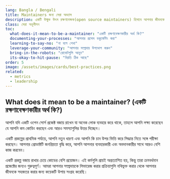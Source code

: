 ```yaml
---
lang: Bangla / Bengali
title: Maintainers জন্য সেরা অভ্যাস
description: একটি উন্মুক্ত উৎস রক্ষণাবেক্ষক(open source maintainers) হিসাবে আপনার জীবনকে সহজ করে তুলুন, আপনার সম্প্রদায়কে লিভারেজ করার প্রক্রিয়াগুলি নথিভুক্ত করার থেকে
class: সেরা অনুশীলন
toc:
  what-does-it-mean-to-be-a-maintainer: "একটি রক্ষণাবেক্ষণকারীর অর্থ কি?"
  documenting-your-processes: "আপনার প্রসেস ডকুমেন্টিং করা"
  learning-to-say-no: "না বলে শেখা"
  leverage-your-community: "আপনার সম্প্রদায় উপভোগ করুন"
  bring-in-the-robots: "রোবোটগুলি আনুন"
  its-okay-to-hit-pause: "বিরতি ঠিক আছে"
order: 5
image: /assets/images/cards/best-practices.png
related:
  - metrics
  - leadership
---
```


## What does it mean to be a maintainer? (একটি রক্ষণাবেক্ষণকারীর অর্থ কি?)

আপনি যদি একটি ওপেন সোর্স প্রজেক্ট বজায় রাখেন যা অনেক লোক ব্যবহার করে থাকে, তাহলে আপনি লক্ষ্য করেছেন যে আপনি কম কোডিং করছেন এবং আরও সমস্যাগুলির উত্তর দিচ্ছেন।

একটি প্রকল্পের প্রাথমিক পর্যায়ে, আপনি নতুন ধারণা এবং আপনি কি চান উপর ভিত্তি করে সিদ্ধান্ত নিতে সঙ্গে পরীক্ষা করছেন। আপনার প্রোডাক্টটি জনপ্রিয়তা বৃদ্ধি করে, আপনি আপনার ব্যবহারকারী এবং অবদানকারীর সাথে আরও বেশি কাজ করবেন।

একটি প্রকল্প বজায় রাখার চেয়ে কোডের বেশি প্রয়োজন। এই কর্মগুলি প্রায়ই অপ্রত্যাশিত হয়, কিন্তু তারা ক্রমবর্ধমান প্রজেক্টের জন্যও গুরুত্বপূর্ণ। 
আমরা আপনার সম্প্রদায়কে লিভারেজ করার প্রক্রিয়াগুলি নথিভুক্ত করার থেকে আপনার জীবনকে সহজতর করার জন্য কয়েকটি উপায় সংগ্রহ করেছি।

